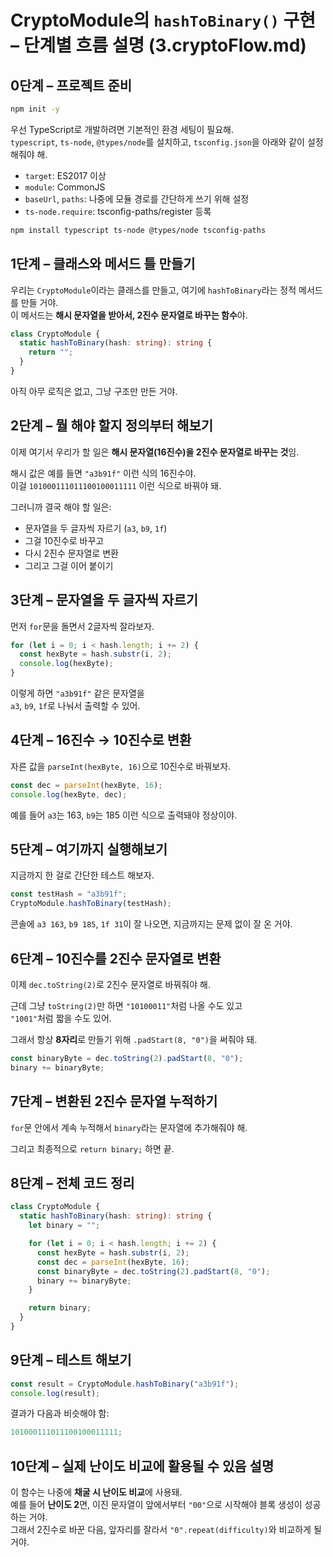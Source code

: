 # CryptoModule의 `hashToBinary()` 구현 – 단계별 흐름 설명 (3.cryptoFlow.md)

## 0단계 – 프로젝트 준비

```sh
npm init -y
```

우선 TypeScript로 개발하려면 기본적인 환경 세팅이 필요해.  
`typescript`, `ts-node`, `@types/node`를 설치하고, `tsconfig.json`을 아래와 같이 설정해줘야 해.

- `target`: ES2017 이상
- `module`: CommonJS
- `baseUrl`, `paths`: 나중에 모듈 경로를 간단하게 쓰기 위해 설정
- `ts-node.require`: tsconfig-paths/register 등록

```bash
npm install typescript ts-node @types/node tsconfig-paths
```

## 1단계 – 클래스와 메서드 틀 만들기

우리는 `CryptoModule`이라는 클래스를 만들고, 여기에 `hashToBinary`라는 정적 메서드를 만들 거야.  
이 메서드는 **해시 문자열을 받아서, 2진수 문자열로 바꾸는 함수**야.

```ts
class CryptoModule {
  static hashToBinary(hash: string): string {
    return "";
  }
}
```

아직 아무 로직은 없고, 그냥 구조만 만든 거야.

## 2단계 – 뭘 해야 할지 정의부터 해보기

이제 여기서 우리가 할 일은 **해시 문자열(16진수)을 2진수 문자열로 바꾸는 것**임.

해시 값은 예를 들면 `"a3b91f"` 이런 식의 16진수야.  
이걸 `101000111011100100011111` 이런 식으로 바꿔야 돼.

그러니까 결국 해야 할 일은:

- 문자열을 두 글자씩 자르기 (`a3`, `b9`, `1f`)
- 그걸 10진수로 바꾸고
- 다시 2진수 문자열로 변환
- 그리고 그걸 이어 붙이기

## 3단계 – 문자열을 두 글자씩 자르기

먼저 `for`문을 돌면서 2글자씩 잘라보자.

```ts
for (let i = 0; i < hash.length; i += 2) {
  const hexByte = hash.substr(i, 2);
  console.log(hexByte);
}
```

이렇게 하면 `"a3b91f"` 같은 문자열을  
`a3`, `b9`, `1f`로 나눠서 출력할 수 있어.

## 4단계 – 16진수 → 10진수로 변환

자른 값을 `parseInt(hexByte, 16)`으로 10진수로 바꿔보자.

```ts
const dec = parseInt(hexByte, 16);
console.log(hexByte, dec);
```

예를 들어 `a3`는 163, `b9`는 185 이런 식으로 출력돼야 정상이야.

## 5단계 – 여기까지 실행해보기

지금까지 한 걸로 간단한 테스트 해보자.

```ts
const testHash = "a3b91f";
CryptoModule.hashToBinary(testHash);
```

콘솔에 `a3 163`, `b9 185`, `1f 31`이 잘 나오면, 지금까지는 문제 없이 잘 온 거야.

## 6단계 – 10진수를 2진수 문자열로 변환

이제 `dec.toString(2)`로 2진수 문자열로 바꿔줘야 해.

근데 그냥 `toString(2)`만 하면 `"10100011"`처럼 나올 수도 있고  
`"1001"`처럼 짧을 수도 있어.

그래서 항상 **8자리**로 만들기 위해 `.padStart(8, "0")`을 써줘야 돼.

```ts
const binaryByte = dec.toString(2).padStart(8, "0");
binary += binaryByte;
```

## 7단계 – 변환된 2진수 문자열 누적하기

`for`문 안에서 계속 누적해서 `binary`라는 문자열에 추가해줘야 해.

그리고 최종적으로 `return binary;` 하면 끝.

## 8단계 – 전체 코드 정리

```ts
class CryptoModule {
  static hashToBinary(hash: string): string {
    let binary = "";

    for (let i = 0; i < hash.length; i += 2) {
      const hexByte = hash.substr(i, 2);
      const dec = parseInt(hexByte, 16);
      const binaryByte = dec.toString(2).padStart(8, "0");
      binary += binaryByte;
    }

    return binary;
  }
}
```

## 9단계 – 테스트 해보기

```ts
const result = CryptoModule.hashToBinary("a3b91f");
console.log(result);
```

결과가 다음과 비슷해야 함:

```ts
101000111011100100011111;
```

## 10단계 – 실제 난이도 비교에 활용될 수 있음 설명

이 함수는 나중에 **채굴 시 난이도 비교**에 사용돼.  
예를 들어 **난이도 2**면, 이진 문자열이 앞에서부터 `"00"`으로 시작해야 블록 생성이 성공하는 거야.  
그래서 2진수로 바꾼 다음, 앞자리를 잘라서 `"0".repeat(difficulty)`와 비교하게 될 거야.
